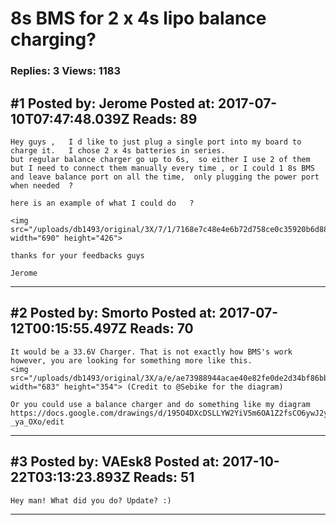 # 8s BMS for 2 x 4s lipo balance charging?

### Replies: 3 Views: 1183

## \#1 Posted by: Jerome Posted at: 2017-07-10T07:47:48.039Z Reads: 89

```
Hey guys ,   I d like to just plug a single port into my board to charge it.   I chose 2 x 4s batteries in series.
but regular balance charger go up to 6s,  so either I use 2 of them but I need to connect them manually every time , or I could 1 8s BMS  and leave balance port on all the time,  only plugging the power port when needed  ? 

here is an example of what I could do   ? 

<img src="/uploads/db1493/original/3X/7/1/7168e7c48e4e6b72d758ce0c35920b6d889df5b1.png" width="690" height="426">

thanks for your feedbacks guys  

Jerome
```

---
## \#2 Posted by: Smorto Posted at: 2017-07-12T00:15:55.497Z Reads: 70

```
It would be a 33.6V Charger. That is not exactly how BMS's work however, you are looking for something more like this.
<img src="/uploads/db1493/original/3X/a/e/ae73988944acae40e82fe0de2d34bf86bb5f10e8.png" width="683" height="354"> (Credit to @Sebike for the diagram)

Or you could use a balance charger and do something like my diagram https://docs.google.com/drawings/d/195O4DXcDSLLYW2YiV5m6OA1Z2fsCO6ywJ2y-_ya_OXo/edit
```

---
## \#3 Posted by: VAEsk8 Posted at: 2017-10-22T03:13:23.893Z Reads: 51

```
Hey man! What did you do? Update? :)
```

---
